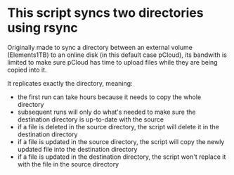 # This script syncs two directories using rsync
Originally made to sync a directory between an external volume (Elements1TB) to an online disk (in this default case pCloud), its bandwith is limited to make sure pCloud has time to upload files while they are being copied into it.

It replicates exactly the directory, meaning:
- the first run can take hours because it needs to copy the whole directory
- subsequent runs will only do what's needed to make sure the destination directory is up-to-date with the source
- if a file is deleted in the source directory, the script will delete it in the destination directory
- if a file is updated in the source directory, the script will copy the newly updated file into the destination directory
- if a file is updated in the destination directory, the script won't replace it with the file in the source directory
